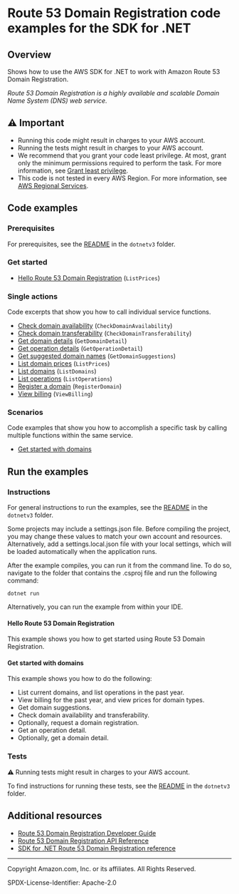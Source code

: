 <!--Generated by WRITEME on 2023-04-25 16:10:05.684593 (UTC)-->
# Route 53 Domain Registration code examples for the SDK for .NET

## Overview

Shows how to use the AWS SDK for .NET to work with Amazon Route 53 Domain Registration.

<!--custom.overview.start-->
<!--custom.overview.end-->

*Route 53 Domain Registration is a highly available and scalable Domain Name System (DNS) web service.*

## ⚠ Important

* Running this code might result in charges to your AWS account.
* Running the tests might result in charges to your AWS account.
* We recommend that you grant your code least privilege. At most, grant only the minimum permissions required to perform the task. For more information, see [Grant least privilege](https://docs.aws.amazon.com/IAM/latest/UserGuide/best-practices.html#grant-least-privilege).
* This code is not tested in every AWS Region. For more information, see [AWS Regional Services](https://aws.amazon.com/about-aws/global-infrastructure/regional-product-services).

<!--custom.important.start-->
<!--custom.important.end-->

## Code examples

### Prerequisites

For prerequisites, see the [README](../README.md#Prerequisites) in the `dotnetv3` folder.


<!--custom.prerequisites.start-->
<!--custom.prerequisites.end-->


### Get started

* [Hello Route 53 Domain Registration](Actions/HelloRoute53.cs#L11) (`ListPrices`)

### Single actions

Code excerpts that show you how to call individual service functions.

* [Check domain availability](Actions/Route53Wrapper.cs#L42) (`CheckDomainAvailability`)
* [Check domain transferability](Actions/Route53Wrapper.cs#L61) (`CheckDomainTransferability`)
* [Get domain details](Actions/Route53Wrapper.cs#L249) (`GetDomainDetail`)
* [Get operation details](Actions/Route53Wrapper.cs#L103) (`GetOperationDetail`)
* [Get suggested domain names](Actions/Route53Wrapper.cs#L80) (`GetDomainSuggestions`)
* [List domain prices](Actions/Route53Wrapper.cs#L22) (`ListPrices`)
* [List domains](Actions/Route53Wrapper.cs#L204) (`ListDomains`)
* [List operations](Actions/Route53Wrapper.cs#L225) (`ListOperations`)
* [Register a domain](Actions/Route53Wrapper.cs#L138) (`RegisterDomain`)
* [View billing](Actions/Route53Wrapper.cs#L177) (`ViewBilling`)

### Scenarios

Code examples that show you how to accomplish a specific task by calling multiple
functions within the same service.

* [Get started with domains](Scenarios/Route53DomainScenario.cs) 

## Run the examples

### Instructions


For general instructions to run the examples, see the [README](../README.md#building-and-running-the-code-examples) in the `dotnetv3` folder.

Some projects may include a settings.json file. Before compiling the project,
you may change these values to match your own account and resources. Alternatively, add a settings.local.json file with
your local settings, which will be loaded automatically when the application runs.

After the example compiles, you can run it from the command line. To do so, navigate to
the folder that contains the .csproj file and run the following command:

```
dotnet run
```
Alternatively, you can run the example from within your IDE.


<!--custom.instructions.start-->
<!--custom.instructions.end-->

#### Hello Route 53 Domain Registration

This example shows you how to get started using Route 53 Domain Registration.



#### Get started with domains

This example shows you how to do the following:

* List current domains, and list operations in the past year.
* View billing for the past year, and view prices for domain types.
* Get domain suggestions.
* Check domain availability and transferability.
* Optionally, request a domain registration.
* Get an operation detail.
* Optionally, get a domain detail.

<!--custom.scenario_prereqs.route-53_Scenario_GetStartedRoute53Domains.start-->
<!--custom.scenario_prereqs.route-53_Scenario_GetStartedRoute53Domains.end-->


<!--custom.scenarios.route-53_Scenario_GetStartedRoute53Domains.start-->
<!--custom.scenarios.route-53_Scenario_GetStartedRoute53Domains.end-->

### Tests

⚠ Running tests might result in charges to your AWS account.


To find instructions for running these tests, see the [README](../README.md#Tests)
in the `dotnetv3` folder.



<!--custom.tests.start-->
<!--custom.tests.end-->

## Additional resources

* [Route 53 Domain Registration Developer Guide](https://docs.aws.amazon.com/Route53/latest/DeveloperGuide/Welcome.html)
* [Route 53 Domain Registration API Reference](https://docs.aws.amazon.com/Route53/latest/APIReference/API_Operations_Amazon_Route_53_Domains.html)
* [SDK for .NET Route 53 Domain Registration reference](https://docs.aws.amazon.com/sdkfornet/v3/apidocs/items/Route53-domains/NRoute53-domains.html)

<!--custom.resources.start-->
<!--custom.resources.end-->

---

Copyright Amazon.com, Inc. or its affiliates. All Rights Reserved.

SPDX-License-Identifier: Apache-2.0